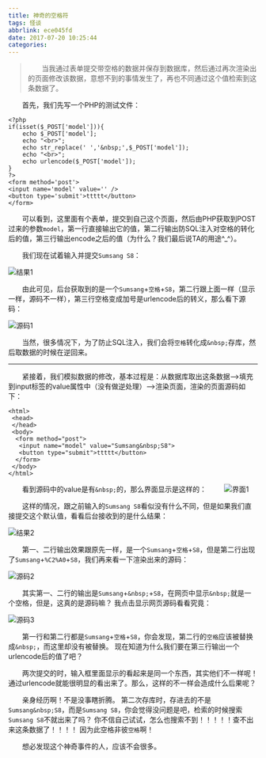 ```yaml
---
title: 神奇的空格符
tags: 怪谈
abbrlink: ece045fd
date: 2017-07-20 10:25:44
categories:
---
```


> 　　当我通过表单提交带空格的数据并保存到数据库，然后通过再次渲染出的页面修改该数据，意想不到的事情发生了，再也不同通过这个值检索到这条数据了。

　　首先，我们先写一个PHP的测试文件：

```
<?php
if(isset($_POST['model'])){
	echo $_POST['model'];
	echo "<br>";
	echo str_replace(' ','&nbsp;',$_POST['model']);
	echo "<br>";
	echo urlencode($_POST['model']);
}
?>
<form method='post'>
<input name='model' value='' />
<button type='submit'>ttttt</button>
</form>
```

　　可以看到，这里面有个表单，提交到自己这个页面，然后由PHP获取到POST过来的参数`model`，第一行直接输出它的值，第二行输出防SQL注入对空格的转化后的值，第三行输出encode之后的值（为什么？我们最后说TA的用途^_^）。

　　我们现在试着输入并提交`Sumsang S8`：

![结果1](https://i.loli.net/2017/07/20/597048232aaf5.png)

　　由此可见，后台获取到的是一个`Sumsang`+`空格`+`S8`，第二行跟上面一样（显示一样，源码不一样），第三行空格变成加号是urlencode后的转义，那么看下源码：

![源码1](https://i.loli.net/2017/07/20/5970485c97308.png)

　　当然，很多情况下，为了防止SQL注入，我们会将`空格`转化成`&nbsp;`存库，然后取数据的时候在逆回来。

***

　　紧接着，我们模拟数据的修改，基本过程是：从数据库取出这条数据-->填充到input标签的value属性中（没有做逆处理）-->渲染页面，渲染的页面源码如下：
　　
<!--more-->

```
<html>
 <head>
 </head>
 <body>
  <form method="post">
   <input name="model" value="Sumsang&nbsp;S8">
   <button type="submit">ttttt</button>
  </form>
 </body>
</html>
```

　　看到源码中的value是有`&nbsp;`的，那么界面显示是这样的：
　　
![界面1](https://i.loli.net/2017/07/20/597042d9d7965.png)

　　这样的情况，跟之前输入的`Sumsang S8`看似没有什么不同，但是如果我们直接提交这个默认值，看看后台接收到的是什么结果：

![结果2](https://i.loli.net/2017/07/20/5970495899096.png)

　　第一、二行输出效果跟原先一样，是一个`Sumsang`+`空格`+`S8`，但是第二行出现了`Sumsang`+`%C2%A0`+`S8`，我们再来看一下渲染出来的源码：

![源码2](https://i.loli.net/2017/07/20/597049a229f2b.png)

　　其实第一、二行的输出是`Sumsang`+`&nbsp;`+`S8`，在网页中显示`&nbsp;`就是一个空格，但是，这真的是源码嘛？ 我点击显示网页源码看看究竟：

![源码3](https://i.loli.net/2017/07/20/597049f469ae9.png)

　　第一行和第二行都是`Sumsang`+`空格`+`S8`，你会发现，第二行的`空格`应该被替换成`&nbsp;`，而这里却没有被替换。 现在知道为什么我们要在第三行输出一个urlencode后的值了吧？

　　两次提交的时，输入框里面显示的看起来是同一个东西，其实他们不一样呢！通过urlencode就能很明显的看出来了。那么，这样的不一样会造成什么后果呢？

　　亲身经历啊！不是没事瞎折腾。 第二次存库时，存进去的不是`Sumsang&nbsp;S8`，而是`Sumsang S8`，你会觉得没问题是吧，检索的时候搜索`Sumsang S8`不就出来了吗？ 你不信自己试试，怎么也搜索不到！！！！！查不出来这条数据了！！！！   因为此空格非彼`空格`啊！

　　想必发现这个神奇事件的人，应该不会很多。